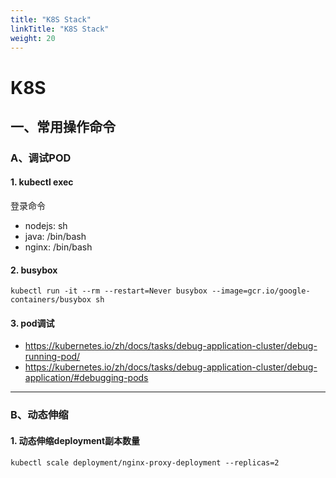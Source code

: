 ```yaml
---
title: "K8S Stack"
linkTitle: "K8S Stack"
weight: 20
---
```


# K8S

## 一、常用操作命令

### A、调试POD

#### 1. kubectl exec

登录命令

* nodejs: sh
* java: /bin/bash
* nginx: /bin/bash

#### 2. busybox

    kubectl run -it --rm --restart=Never busybox --image=gcr.io/google-containers/busybox sh

#### 3. pod调试

+ https://kubernetes.io/zh/docs/tasks/debug-application-cluster/debug-running-pod/
+ https://kubernetes.io/zh/docs/tasks/debug-application-cluster/debug-application/#debugging-pods
---------

### B、动态伸缩

#### 1. 动态伸缩deployment副本数量

    kubectl scale deployment/nginx-proxy-deployment --replicas=2
